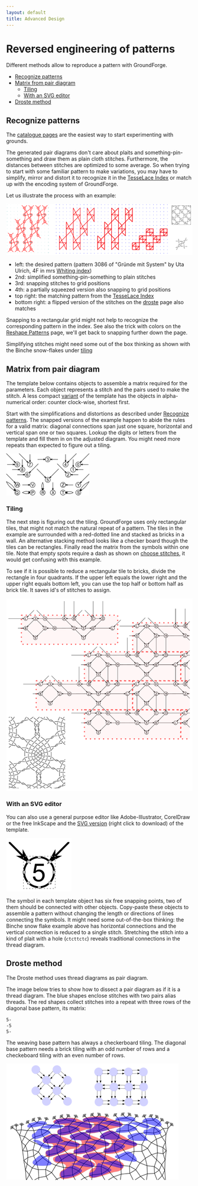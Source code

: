 ```yaml
---
layout: default
title: Advanced Design
---
```


Reversed engineering of patterns
================================

Different methods allow to reproduce a pattern with GroundForge.

- [Recognize patterns](#recognize-patterns)
- [Matrix from pair diagram](#matrix-from-pair-diagram)
  * [Tiling](#tiling)
  * [With an SVG editor](#with-an-svg-editor)
- [Droste method](#droste-method)

Recognize patterns
------------------

The [catalogue pages](/GroundForge) are the easiest way to start experimenting with grounds.

The generated pair diagrams don't care about plaits and something-pin-something
and draw them as plain cloth stitches.
Furthermore, the distances between stitches are optimized to some average.
So when trying to start with some familiar pattern to make variations,
you may have to simplify, mirror and distort it
to recognize it in the [TesseLace Index](/tesselace-to-gf)
or match up with the encoding system of GroundForge.

Let us illustrate the process with an example:

![](images/recognize.png)

* left: the desired pattern (pattern 3086 of "Gründe mit System" by Uta Ulrich, 4F in mrs [Whiting index](/gw-lace-to-gf))
* 2nd: simplified something-pin-something to plain stitches
* 3rd: snapping stitches to grid positions
* 4th: a partially squeezed version also snapping to grid positions
* top right: the matching pattern from the [TesseLace Index](/tesselace-to-gf)
* bottom right: a flipped version of the stitches on the [droste](Droste-effect) page also matches

Snapping to a rectangular grid might not help to recognize the corresponding pattern in the index.
See also the trick with colors on the [Reshape Patterns](Reshape-Patterns) page,
we'll get back to snapping further down the page.

Simplifying stitches might need some out of the box thinking as shown with the Binche snow-flakes under [tiling](#tiling)


Matrix from pair diagram
------------------------

The template below contains objects to assemble a matrix required for the parameters.
Each object represents a stitch and the pairs used to make the stitch.
A less compact [variant] of the template has the objects in alpha-numerical order:
counter clock-wise, shortest first.

Start with the simplifications and distortions as described under [Recognize patterns](#recognize-patterns).
The snapped versions of the example happen to abide the rules for a valid matrix:
diagonal connections span just one square, horizontal and vertical span one or two squares.
Lookup the digits or letters from the template and fill them in on the adjusted diagram.
You might need more repeats than expected to figure out a tiling.

![](images/matrix-template.png)


### Tiling

The next step is figuring out the tiling.
GroundForge uses only rectangular tiles, that might not match the natural repeat of a pattern.
The tiles in the example are surrounded with a red-dotted line and stacked as bricks in a wall. 
An alternative stacking method looks like a checker board though the tiles can be rectangles.
Finally read the matrix from the symbols within one tile.
Note that empty spots require a dash as shown on [choose stitches](Tiles#choose-stitches),
it would get confusing with this example.

To see if it is possible to reduce a rectangular tile to bricks,
divide the rectangle in four quadrants.
If the upper left equals the lower right and the upper right equals bottom left,
you can use the top half or bottom half as brick tile.
It saves id's of stitches to assign.

![](images/matrix-example.png)


### With an SVG editor

You can also use a general purpose editor like Adobe-Illustrator, CorelDraw or the free InkScape
and the [SVG version] (right click to download) of the template.

![](images/matrix-template-object.png)

The symbol in each template object has six free snapping points,
two of them should be connected with other objects.
Copy-paste these objects to assemble a pattern without changing the length or directions of lines connecting the symbols. It might need some out-of-the-box thinking: the Binche snow flake example above has horizontal connections and the vertical connection is reduced to a single stitch. Stretching the stitch into a kind of plait with a hole (`ctcttctc`) reveals traditional connections in the thread diagram.


Droste method
-------------

The Droste method uses thread diagrams as pair diagram.

The image below tries to show how to dissect a pair diagram as if it is a thread diagram.
The blue shapes enclose stitches with two pairs alias threads.
The red shapes collect stitches into a repeat with three rows of the diagonal base pattern, its matrix:

    5-
    -5
    5-

The weaving base pattern has always a checkerboard tiling. The diagonal base pattern needs a brick tiling with an odd number of rows and a checkeboard tiling with an even number of rows.

![](images/disect-pairs-as-threads.png)

[SVG version]: /GroundForge/help/images/template.svg
[variant]: /GroundForge/help/images/matrix-template2.png
